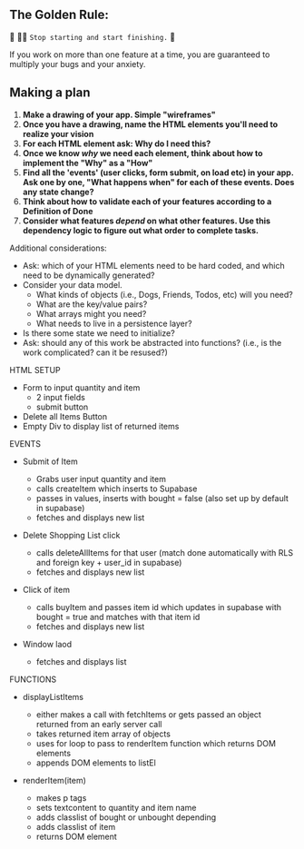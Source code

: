 ## The Golden Rule: 

🦸 🦸‍♂️ `Stop starting and start finishing.` 🏁

If you work on more than one feature at a time, you are guaranteed to multiply your bugs and your anxiety.

## Making a plan

1) **Make a drawing of your app. Simple "wireframes"**
1) **Once you have a drawing, name the HTML elements you'll need to realize your vision**
1) **For each HTML element ask: Why do I need this?** 
1) **Once we know _why_ we need each element, think about how to implement the "Why" as a "How"**
1) **Find all the 'events' (user clicks, form submit, on load etc) in your app. Ask one by one, "What happens when" for each of these events. Does any state change?**
1) **Think about how to validate each of your features according to a Definition of Done**
1) **Consider what features _depend_ on what other features. Use this dependency logic to figure out what order to complete tasks.**

Additional considerations:
- Ask: which of your HTML elements need to be hard coded, and which need to be dynamically generated?
- Consider your data model. 
  - What kinds of objects (i.e., Dogs, Friends, Todos, etc) will you need? 
  - What are the key/value pairs? 
  - What arrays might you need? 
  - What needs to live in a persistence layer?
- Is there some state we need to initialize?
- Ask: should any of this work be abstracted into functions? (i.e., is the work complicated? can it be resused?)



HTML SETUP
- Form to input quantity and item
    - 2 input fields
    - submit button
- Delete all Items Button
- Empty Div to display list of returned items


EVENTS
- Submit of Item
    - Grabs user input quantity and item
    - calls createItem which inserts to Supabase
    - passes in values, inserts with bought = false (also set up by default in supabase)
    - fetches and displays new list

- Delete Shopping List click
    - calls deleteAllItems for that user (match done automatically with RLS and foreign key + user_id in supabase)
    - fetches and displays new list

- Click of item
    - calls buyItem and passes item id which updates in supabase with bought = true and matches with that item id
    - fetches and displays new list

- Window laod
    - fetches and displays list


FUNCTIONS
- displayListItems
    - either makes a call with fetchItems or gets passed an object returned from an early server call
    - takes returned item array of objects
    - uses for loop to pass to renderItem function which returns DOM elements
    - appends DOM elements to listEl

- renderItem(item)
    - makes p tags
    - sets textcontent to quantity and item name
    - adds classlist of bought or unbought depending
    - adds classlist of item
    - returns DOM element